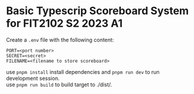 # Basic Typescrip Scoreboard System for FIT2102 S2 2023 A1

Create a `.env` file with the following content:
```
PORT=<port number>
SECRET=<secret>
FILENAME=<filename to store scoreboard>
```

use `pnpm install` install dependencies and `pnpm run dev` to run development session.  
use `pnpm run build` to build target to ./dist/.
